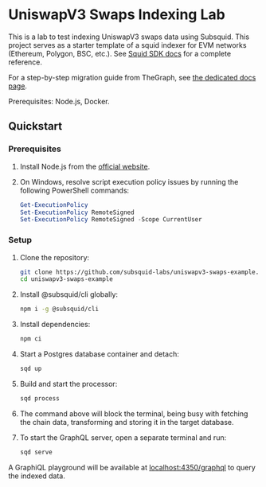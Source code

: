 # UniswapV3 Swaps Indexing Lab

This is a lab to test indexing UniswapV3 swaps data using Subsquid. This project serves as a starter template of a squid indexer for EVM networks (Ethereum, Polygon, BSC, etc.). See [Squid SDK docs](https://docs.subsquid.io/) for a complete reference.

For a step-by-step migration guide from TheGraph, see [the dedicated docs page](https://docs.subsquid.io/migrate/migrate-subgraph/).

Prerequisites: Node.js, Docker.

## Quickstart

### Prerequisites

1. Install Node.js from the [official website](https://nodejs.org/en).

2. On Windows, resolve script execution policy issues by running the following PowerShell commands:

    ```powershell
    Get-ExecutionPolicy
    Set-ExecutionPolicy RemoteSigned
    Set-ExecutionPolicy RemoteSigned -Scope CurrentUser
    ```

### Setup

1. Clone the repository:

    ```bash
    git clone https://github.com/subsquid-labs/uniswapv3-swaps-example.git
    cd uniswapv3-swaps-example
    ```

2. Install @subsquid/cli globally:

    ```bash
    npm i -g @subsquid/cli
    ```

3. Install dependencies:

    ```bash
    npm ci
    ```

4. Start a Postgres database container and detach:

    ```bash
    sqd up
    ```

5. Build and start the processor:

    ```bash
    sqd process
    ```

6. The command above will block the terminal, being busy with fetching the chain data, transforming and storing it in the target database.

7. To start the GraphQL server, open a separate terminal and run:

    ```bash
    sqd serve
    ```

A GraphiQL playground will be available at [localhost:4350/graphql](http://localhost:4350/graphql) to query the indexed data.
